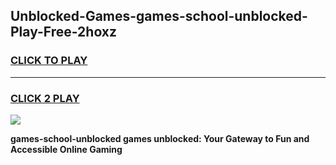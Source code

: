 
## Unblocked-Games-games-school-unblocked-Play-Free-2hoxz
<h3>
<a href="https://premium76.site?title=games-school-unblocked&ref=20M">CLICK TO PLAY</a></h3>
<hr>

<h3>
<a href="https://premium76.site?title=games-school-unblocked&ref=20M">CLICK 2 PLAY</a>
  
</h3>

<a href="https://premium76.site?title=games-school-unblocked&ref=19M"><img src="https://clearcache.store/games.png"></a>


**games-school-unblocked games unblocked: Your Gateway to Fun and Accessible Online Gaming**
